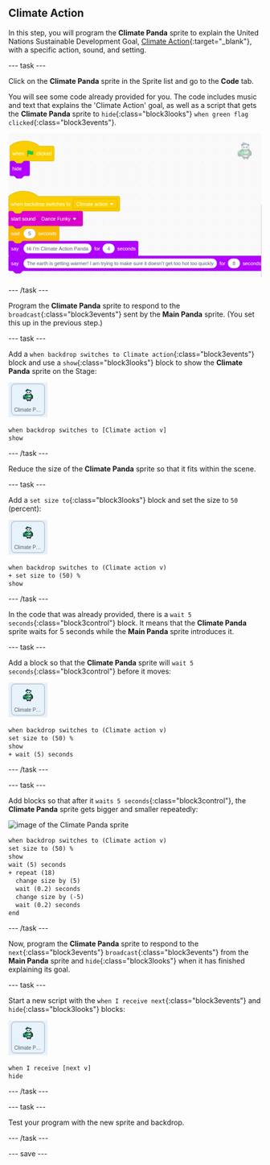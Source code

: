 ## Climate Action

In this step, you will program the **Climate Panda** sprite to explain the United Nations Sustainable Development Goal, [Climate Action](https://www.undp.org/content/undp/en/home/sustainable-development-goals/goal-13-climate-action.html){:target="\_blank"}, with a specific action, sound, and setting.

--- task ---

Click on the **Climate Panda** sprite in the Sprite list and go to the **Code** tab.

You will see some code already provided for you. The code includes music and text that explains the 'Climate Action' goal, as well as a script that gets the **Climate Panda** sprite to `hide`{:class="block3looks"} `when green flag clicked`{:class="block3events"}.

![climate action starter code](images/climateaction-startercode.png)

--- /task ---

Program the **Climate Panda** sprite to respond to the `broadcast`{:class="block3events"} sent by the **Main Panda** sprite. (You set this up in the previous step.)

--- task ---

Add a `when backdrop switches to Climate action`{:class="block3events"} block and use a `show`{:class="block3looks"} block to show the **Climate Panda** sprite on the Stage:

![image of the Climate Panda sprite](images/climatepanda-sprite.png)

```blocks3
when backdrop switches to [Climate action v]
show
```

--- /task ---

Reduce the size of the **Climate Panda** sprite so that it fits within the scene.

--- task ---

Add a `set size to`{:class="block3looks"} block and set the size to `50` (percent):

![image of the Climate Panda sprite](images/climatepanda-sprite.png)

```blocks3
when backdrop switches to (Climate action v)
+ set size to (50) %
show
```

--- /task ---

In the code that was already provided, there is a `wait 5 seconds`{:class="block3control"} block. It means that the **Climate Panda** sprite waits for 5 seconds while the **Main Panda** sprite introduces it.

--- task ---

Add a block so that the **Climate Panda** sprite will `wait 5 seconds`{:class="block3control"} before it moves:

![image of the Climate Panda sprite](images/climatepanda-sprite.png)

```blocks3
when backdrop switches to (Climate action v)
set size to (50) %
show
+ wait (5) seconds
```

--- /task ---

--- task ---

Add blocks so that after it `waits 5 seconds`{:class="block3control"}, the **Climate Panda** sprite gets bigger and smaller repeatedly:

![image of the Climate Panda sprite](images/climatenpanda-sprite.png)

```blocks3
when backdrop switches to (Climate action v)
set size to (50) %
show
wait (5) seconds
+ repeat (18)
  change size by (5)
  wait (0.2) seconds
  change size by (-5)
  wait (0.2) seconds
end
```

--- /task ---

Now, program the **Climate Panda** sprite to respond to the `next`{:class="block3events"} `broadcast`{:class="block3events"} from the **Main Panda** sprite and `hide`{:class="block3looks"} when it has finished explaining its goal.

--- task ---

Start a new script with the `when I receive next`{:class="block3events"} and `hide`{:class="block3looks"} blocks:

![image of the Climate Panda sprite](images/climatepanda-sprite.png)

```blocks3
when I receive [next v]
hide
```

--- /task ---

--- task ---

Test your program with the new sprite and backdrop.

--- /task ---

--- save ---
